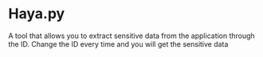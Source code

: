 # Haya.py
A tool that allows you to extract sensitive data from the application through the ID. Change the ID every time and you will get the sensitive data

